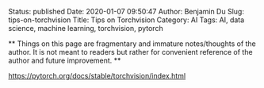 Status: published
Date: 2020-01-07 09:50:47
Author: Benjamin Du
Slug: tips-on-torchvision
Title: Tips on Torchvision
Category: AI
Tags: AI, data science, machine learning, torchvision, pytorch

**
Things on this page are fragmentary and immature notes/thoughts of the author.
It is not meant to readers but rather for convenient reference of the author and future improvement.
**

https://pytorch.org/docs/stable/torchvision/index.html
